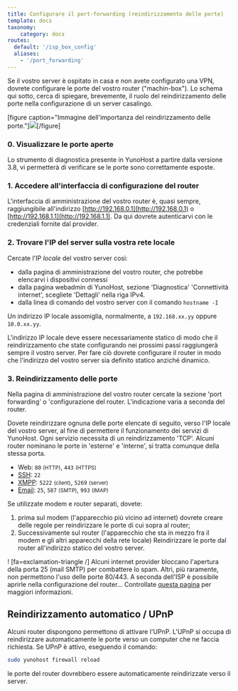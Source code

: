 ```yaml
---
title: Configurare il port-forwarding (reindirizzamento delle porte)
template: docs
taxonomy:
    category: docs
routes:
  default: '/isp_box_config'
  aliases:
    - '/port_forwarding'
---
```


Se il vostro server è ospitato in casa e non avete configurato una VPN, dovrete configurare le porte del vostro router ("machin-box"). Lo schema qui sotto, cerca di spiegare, brevemente, il ruolo del reindirizzamento delle porte nella configurazione di un server casalingo.

[figure caption="Immagine dell'importanza del reindirizzamento delle porte."]![](image://portForwarding_en.png)[/figure]

### 0. Visualizzare le porte aperte

Lo strumento di diagnostica presente in YunoHost a partire dalla versione 3.8, vi permetterà di verificare se
le porte sono correttamente esposte.

### 1. Accedere all'interfaccia di configurazione del router

L'interfaccia di amministrazione del vostro router è, quasi sempre, raggiungibile all'indirizzo [http://192.168.0.1](http://192.168.0.1) o [http://192.168.1.1](http://192.168.1.1). Da qui dovrete autenticarvi con le credenziali fornite dal provider.

### 2. Trovare l'IP del server sulla vostra rete locale

Cercate l'IP *locale* del vostro server così:
- dalla pagina di amministrazione del vostro router, che potrebbe elencarvi i dispositivi connessi
- dalla pagina webadmin di YunoHost, sezione 'Diagnostica' 'Connettività internet', scegliete 'Dettagli' nella riga IPv4.
- dalla linea di comando del vostro server con il comando `hostname -I`
    
Un indirizzo IP locale assomiglia, normalmente, a `192.168.xx.yy` oppure `10.0.xx.yy`.

L'indirizzo IP locale deve essere necessariamente statico di modo che il reindirizzamento che state configurando nei prossimi passi raggiungerà sempre il vostro server. Per fare ciò dovrete configurare il router in modo che l'indirizzo del vostro server sia definito statico anziché dinamico.

### 3. Reindirizzamento delle porte

Nella pagina di amministrazione del vostro router cercate la sezione 'port forwarding' o 'configurazione del router. L'indicazione varia a seconda del router.

Dovete reindirizzare ognuna delle porte elencate di seguito, verso l'IP locale del vostro server, al fine di permettere il funzionamento dei servizi di YunoHost. Ogni servizio necessita di un reindirizzamento 'TCP'. Alcuni router nominano le porte in 'esterne' e 'interne', si tratta comunque della stessa porta.

- Web: `80` <small>(HTTP)</small>, `443` <small>(HTTPS)</small>
- [SSH](/ssh): `22`
- [XMPP](/XMPP): `5222` <small>(client)</small>, `5269` <small>(server)</small>
- [Email](/email): `25`, `587` <small>(SMTP)</small>, `993` <small>(IMAP)</small>

Se utilizzate modem e router separati, dovete:

1. prima sul modem (l'apparecchio più vicino ad internet) dovrete creare delle regole per reindirizzare le porte di cui sopra al router;
2. Successivamente sul router (l'apparecchio che sta in mezzo fra il modem e gli altri apparecchi della rete locale) Reindirizzare le porte dal router all'indirizzo statico del vostro server. 

! [fa=exclamation-triangle /] Alcuni internet provider bloccano l'apertura della porta 25 (mail SMTP) per combattere lo spam. Altri, più raramente, non permettono l'uso delle porte 80/443. A seconda dell'ISP è possibile aprirle nella configurazione del router... Controllate [questa pagina](/isp) per maggiori informazioni.

## Reindirizzamento automatico / UPnP

Alcuni router dispongono permettono di attivare l'UPnP. L'UPnP si occupa di reindirizzare automaticamente le porte verso un computer che ne faccia richiesta. Se UPnP è attivo, eseguendo il comando:

```bash
sudo yunohost firewall reload
```

le porte del router dovrebbero essere automaticamente reindirizzate verso il server.




